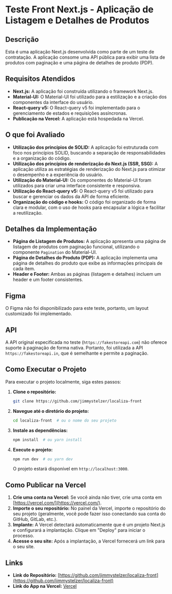 # Teste Front Next.js - Aplicação de Listagem e Detalhes de Produtos

## Descrição

Esta é uma aplicação Next.js desenvolvida como parte de um teste de contratação. A aplicação consome uma API pública para exibir uma lista de produtos com paginação e uma página de detalhes de produto (PDP).

## Requisitos Atendidos

*   **Next.js:** A aplicação foi construída utilizando o framework Next.js.
*   **Material-UI:**  O Material-UI foi utilizado para a estilização e a criação dos componentes da interface do usuário.
*   **React-query v5:** O React-query v5 foi implementado para o gerenciamento de estados e requisições assíncronas.
*   **Publicação na Vercel:** A aplicação está hospedada na Vercel.

## O que foi Avaliado

*   **Utilização dos princípios de SOLID:** A aplicação foi estruturada com foco nos princípios SOLID, buscando a separação de responsabilidades e a organização do código.
*   **Utilização dos princípios de renderização do Next.js (SSR, SSG):** A aplicação utiliza as estratégias de renderização do Next.js para otimizar o desempenho e a experiência do usuário.
*   **Utilização do Material-UI:** Os componentes do Material-UI foram utilizados para criar uma interface consistente e responsiva.
*   **Utilização do React-query v5:** O React-query v5 foi utilizado para buscar e gerenciar os dados da API de forma eficiente.
*   **Organização do código e hooks:** O código foi organizado de forma clara e modular, com o uso de hooks para encapsular a lógica e facilitar a reutilização.

## Detalhes da Implementação

*   **Página de Listagem de Produtos:** A aplicação apresenta uma página de listagem de produtos com paginação funcional, utilizando o componente `Pagination` do Material-UI.
*   **Página de Detalhes do Produto (PDP):** A aplicação implementa uma página de detalhes do produto que exibe as informações principais de cada item.
*   **Header e Footer:** Ambas as páginas (listagem e detalhes) incluem um header e um footer consistentes.

## Figma

O Figma não foi disponibilizado para este teste, portanto, um layout customizado foi implementado.

## API

A API original especificada no teste (`https://fakestoreapi.com`) não oferece suporte à paginação de forma nativa.  Portanto, foi utilizada a API `https://fakestoreapi.in`, que é semelhante e permite a paginação.

## Como Executar o Projeto

Para executar o projeto localmente, siga estes passos:

1.  **Clone o repositório:**
    ```bash
    git clone https://github.com/jimmystelzer/localiza-front
    ```
2.  **Navegue até o diretório do projeto:**
    ```bash
    cd localiza-front  # ou o nome do seu projeto
    ```
3.  **Instale as dependências:**
    ```bash
    npm install  # ou yarn install
    ```
4.  **Execute o projeto:**
    ```bash
    npm run dev  # ou yarn dev
    ```
    O projeto estará disponível em `http://localhost:3000`.

## Como Publicar na Vercel

1.  **Crie uma conta na Vercel:** Se você ainda não tiver, crie uma conta em [https://vercel.com/](https://vercel.com/).
2.  **Importe o seu repositório:**  No painel da Vercel, importe o repositório do seu projeto (geralmente, você pode fazer isso conectando sua conta do GitHub, GitLab, etc.).
3.  **Implante:**  A Vercel detectará automaticamente que é um projeto Next.js e configurará a implantação.  Clique em "Deploy" para iniciar o processo.
4.  **Acesse o seu site:**  Após a implantação, a Vercel fornecerá um link para o seu site.


## Links

*   **Link do Repositório:** [https://github.com/jimmystelzer/localiza-front](https://github.com/jimmystelzer/localiza-front)
*   **Link do App na Vercel:** [Vercel](https://vercel.com)

